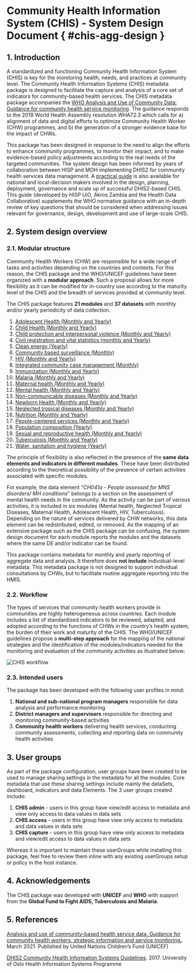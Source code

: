 ﻿# Community Health Information System (CHIS) - System Design Document { #chis-agg-design }

## 1. Introduction

A standardized and functioning Community Health Information System (CHIS) is key for the monitoring health, needs, and practices at community level. The Community Health Information Systems (CHIS) metadata package is designed to facilitate the capture and analysis of a core set of indicators for community-based health services. The CHIS metadata package accompanies the [WHO Analysis and Use of Community Data: Guidance for community health service monitoring](https://www.healthdatacollaborative.org/working-groups/community-data/guidance-for-community-health-worker-strategic-information-and-service-monitoring/). The guidance responds to the 2019 World Health Assembly resolution WHA72.3 which calls for a) alignment of data and digital efforts to optimize Community Health Worker (CHW) programmes, and b) the generation of a stronger evidence base for the impact of CHWs.

This package has been designed in response to the need to align the efforts to enhance community programmes, to monitor their impact, and to make evidence-based policy adjustments according to the real needs of the targeted communities. The system design has been informed by years of collaboration between HISP and MOH implementing DHIS2 for community health services data management. A [practical guide](https://drive.google.com/file/d/0B5Jsq_TjUPGjdFNVTzZNYnhlYzQ/view?resourcekey=0-mU2mmaaahcyHEaJ7e2_aqg) is also available for national and local-decision makers involved in the design, planning, deployment, governance and scale up of successful DHIS2-based CHIS. 
This guide (developed by HISP UiO, Akros Zambia and the Health Data Collaborative) supplements the WHO normative guidance with an in-depth review of key questions that should be considered when addressing issues relevant for governance, design, development and use of large-scale CHIS.

## 2. System design overview

### 2.1. Modular structure

Community Health Workers (CHW) are responsible for a wide range of tasks and activities depending on the countries and contexts. For this reason, the CHIS package and the WHO/UNICEF guidelines have been organized with a **modular approach**. Such a proposal allows for more flexibility as it can be modified for in-country use according to the maturity level of the CHIS and the breadth of services provided at community level.

The CHIS package features **21 modules** and **37 datasets** with monthly and/or yearly periodicity of data collection.

1. [Adolescent Health (Monthly and Yearly)](#chis-agg-ah-design)
2. [Child Health (Monthly and Yearly)](#chis-agg-ch-design)
3. [Child protection and Interpersonal violence (Monthly and Yearly)](#chis-agg-cpiv-design)
4. [Civil registration and vital statistics (monthly and Yearly)](#chis-agg-crvs-design)
5. [Clean energy (Yearly)](#chis-agg-ene-design)
6. [Community based surveillance (Monthly)](#chis-agg-cbs-design)
7. [HIV (Monthly and Yearly)](#chis-agg-hiv-design)
8. [Integrated community case management (Monthly)](#chis-agg-iccm-design)
9. [Immunization (Monthly and Yearly)](#chis-agg-epi-design)
10. [Malaria (Monthly and Yearly)](#chis-agg-mal-design)
11. [Maternal health (Monthly and Yearly)](#chis-agg-mat-design)
12. [Mental health (Monthly and Yearly)](#chis-agg-men-design)
13. [Non-communicable diseases (Monthly and Yearly)](#chis-agg-ncd-design)
14. [Newborn Health (Monthly and Yearly)](#chis-agg-nbh-design)
15. [Neglected tropical diseases (Monthly and Yearly)](#chis-agg-ntd-design)
16. [Nutrition (Monthly and Yearly)](#chis-agg-nut-design)
17. [People-centered services (Monthly and Yearly)](#chis-agg-pcs-design)
18. [Population composition (Yearly)](#chis-agg-pop-design)
19. [Sexual and reproductive health (Monthly and Yearly)](#chis-agg-srh-design)
20. [Tuberculosis (Monthly and Yearly)](#chis-agg-tb-design)
21. [Water, sanitation and hygiene (Yearly)](#chis-agg-wash-design)

The principle of flexibility is also reflected in the presence of the **same data elements and indicators in different modules**. These have been distributed according to the theoretical possibility of the presence of certain activities associated with specific modules.

For example, the data element “*CH041a - People assessed for MNS disorders/ MH conditions*” belongs to a section on the assessment of mental health needs in the community. As the activity can be part of various activities, it is included in six modules (Mental health, Neglected Tropical Diseases, Maternal Health, Adolescent Health, HIV, Tuberculosis). Depending on the nature of services delivered by CHW networks, this data element can be redistributed, edited, or removed. As the mapping of an extensive package such as the CHIS package can be confusing, the system design document for each module reports the modules and the datasets where the same DE and/or indicator can be found.

This package contains metadata for monthly and yearly reporting of aggregate data and analysis. It therefore does **not include** individual-level metadata. This metadata package is not designed to support individual consultations by CHWs, but to facilitate routine aggregate reporting into the HMIS.

### 2.2. Workflow

The types of services that community health workers provide in communities are highly heterogeneous across countries. Each module includes a list of standardized indicators to be reviewed, adapted, and adopted according to the functions of CHWs in the country’s health system, the burden of their work and maturity of the CHIS. The WHO/UNICEF guidelines propose a **multi-step approach** for the mapping of the national strategies and the identification of the modules/indicators needed for the monitoring and evaluation of the community activities as illustrated below:

![CHIS workflow](resources/images/chis-workflow.png)

### 2.3. Intended users

The package has been developed with the following user profiles in mind:

1. **National and sub-national program managers** responsible for data analysis and performance monitoring
2. **District managers and supervisors** responsible for directing and monitoring community-based activities
3. **Community health workers** delivering health services, conducting community assessments, collecting and reporting data on community health activities

## 3. User groups

As part of the package configuration, user groups have been created to be used to manage sharing settings in the metadata for all the modules. Core metadata that use these sharing settings include mainly the dataSets, dashboard, indicators and data Elements. The 3 user groups created include:

1. **CHIS admin** - users in this group have view/edit access to metadata and view only access to data values in data sets
2. **CHIS access** - users in this group have view only access to metadata and data values in data sets
3. **CHIS capture** - users in this group have view only access to metadata and view/edit access to data values in data sets

Whereas it is important to maintain these userGroups while installing this package, feel free to review them inline with any existing userGroups setup or policy in the host instance.

## 4. Acknowledgements

The CHIS package was developed with **UNICEF** and **WHO** with support from the **Global Fund to Fight AIDS, Tuberculosis and Malaria**.

## 5. References

[Analysis and use of community-based health service data. Guidance for community health workers, strategic information and service monitoring.](https://www.healthdatacollaborative.org/fileadmin/uploads/hdc/Documents/Working_Groups/Community_Data/210305_UNICEF_CHW_Guidance_EN.pdf).  March 2021. Published by United Nations Children’s Fund (UNICEF)

[DHIS2 Community Health Information Systems Guidelines](https://drive.google.com/file/d/0B5Jsq_TjUPGjdFNVTzZNYnhlYzQ/view?resourcekey=0-mU2mmaaahcyHEaJ7e2_aqg). 2017. University of Oslo Health Information Systems Programme
